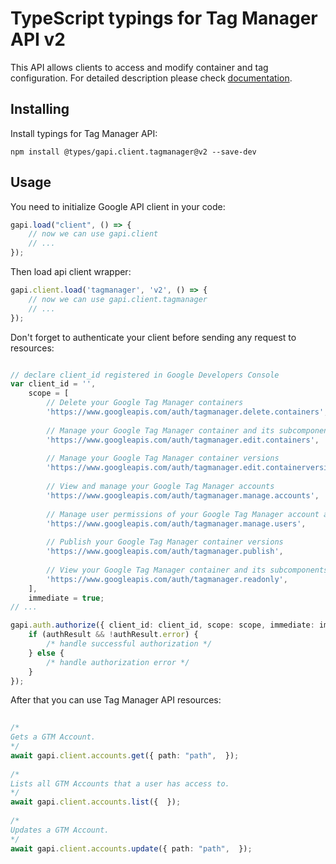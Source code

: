 # TypeScript typings for Tag Manager API v2
This API allows clients to access and modify container and tag
     configuration.
For detailed description please check [documentation](https://developers.google.com/tag-manager).

## Installing

Install typings for Tag Manager API:
```
npm install @types/gapi.client.tagmanager@v2 --save-dev
```

## Usage

You need to initialize Google API client in your code:
```typescript
gapi.load("client", () => { 
    // now we can use gapi.client
    // ... 
});
```

Then load api client wrapper:
```typescript
gapi.client.load('tagmanager', 'v2', () => {
    // now we can use gapi.client.tagmanager
    // ... 
});
```

Don't forget to authenticate your client before sending any request to resources:
```typescript

// declare client_id registered in Google Developers Console
var client_id = '',
    scope = [     
        // Delete your Google Tag Manager containers
        'https://www.googleapis.com/auth/tagmanager.delete.containers',
    
        // Manage your Google Tag Manager container and its subcomponents, excluding versioning and publishing
        'https://www.googleapis.com/auth/tagmanager.edit.containers',
    
        // Manage your Google Tag Manager container versions
        'https://www.googleapis.com/auth/tagmanager.edit.containerversions',
    
        // View and manage your Google Tag Manager accounts
        'https://www.googleapis.com/auth/tagmanager.manage.accounts',
    
        // Manage user permissions of your Google Tag Manager account and container
        'https://www.googleapis.com/auth/tagmanager.manage.users',
    
        // Publish your Google Tag Manager container versions
        'https://www.googleapis.com/auth/tagmanager.publish',
    
        // View your Google Tag Manager container and its subcomponents
        'https://www.googleapis.com/auth/tagmanager.readonly',
    ],
    immediate = true;
// ...

gapi.auth.authorize({ client_id: client_id, scope: scope, immediate: immediate }, authResult => {
    if (authResult && !authResult.error) {
        /* handle successful authorization */
    } else {
        /* handle authorization error */
    }
});            
```

After that you can use Tag Manager API resources:

```typescript 
    
/* 
Gets a GTM Account.  
*/
await gapi.client.accounts.get({ path: "path",  }); 
    
/* 
Lists all GTM Accounts that a user has access to.  
*/
await gapi.client.accounts.list({  }); 
    
/* 
Updates a GTM Account.  
*/
await gapi.client.accounts.update({ path: "path",  });
```
